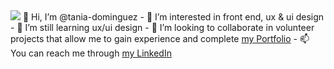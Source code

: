 <img src="https://tania-dominguez.com/wp-content/uploads/2024/01/cabecera-redes.jpg">
 👋 Hi, I’m @tania-dominguez
- 👀 I’m interested in front end, ux & ui design
- 🌱 I’m still learning ux/ui design
- 💞️ I’m looking to collaborate in volunteer projects that allow me to gain experience and complete <a href="https://tania-dominguez.com" target="_blank">my Portfolio</a>
- 📫 You can reach me through <a href="https://www.linkedin.com/in/tania-dominguez/" target="_blank">my LinkedIn</a>

<!---
tania-dominguez/tania-dominguez is a ✨ special ✨ repository because its `README.md` (this file) appears on your GitHub profile.
You can click the Preview link to take a look at your changes.
--->
